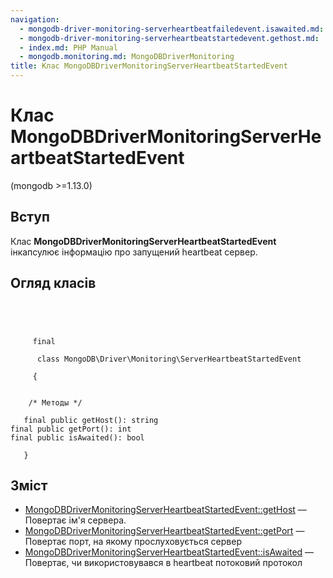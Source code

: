 ```yaml
---
navigation:
  - mongodb-driver-monitoring-serverheartbeatfailedevent.isawaited.md: '« MongoDBDriverMonitoringServerHeartbeatFailedEvent::isAwaited'
  - mongodb-driver-monitoring-serverheartbeatstartedevent.gethost.md: 'MongoDBDriverMonitoringServerHeartbeatStartedEvent::getHost »'
  - index.md: PHP Manual
  - mongodb.monitoring.md: MongoDBDriverMonitoring
title: Клас MongoDBDriverMonitoringServerHeartbeatStartedEvent
---
```

# Клас MongoDBDriverMonitoringServerHeartbeatStartedEvent

(mongodb >=1.13.0)

## Вступ

Клас **MongoDBDriverMonitoringServerHeartbeatStartedEvent** інкапсулює інформацію про запущений heartbeat сервер.

## Огляд класів

```classsynopsis


    
    
     final
     
      class MongoDB\Driver\Monitoring\ServerHeartbeatStartedEvent
     
     {
    

    /* Методы */
    
   final public getHost(): string
final public getPort(): int
final public isAwaited(): bool

   }
```

## Зміст

-   [MongoDBDriverMonitoringServerHeartbeatStartedEvent::getHost](mongodb-driver-monitoring-serverheartbeatstartedevent.gethost.md) — Повертає ім'я сервера.
-   [MongoDBDriverMonitoringServerHeartbeatStartedEvent::getPort](mongodb-driver-monitoring-serverheartbeatstartedevent.getport.md) — Повертає порт, на якому прослуховується сервер
-   [MongoDBDriverMonitoringServerHeartbeatStartedEvent::isAwaited](mongodb-driver-monitoring-serverheartbeatstartedevent.isawaited.md) — Повертає, чи використовувався в heartbeat потоковий протокол
